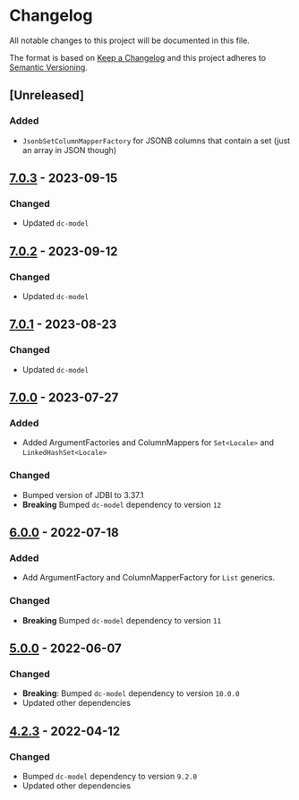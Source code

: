 # Changelog

All notable changes to this project will be documented in this file.

The format is based on [Keep a Changelog](https://keepachangelog.com/en/1.0.0/) and this project adheres to [Semantic Versioning](https://semver.org/spec/v2.0.0.html).

## [Unreleased]

### Added

- `JsonbSetColumnMapperFactory` for JSONB columns that contain a set (just an array in JSON though)

## [7.0.3](https://github.com/dbmdz/digitalcollections-commons/releases/tag/dc-commons-jdbi-7.0.3) - 2023-09-15

### Changed

- Updated `dc-model`

## [7.0.2](https://github.com/dbmdz/digitalcollections-commons/releases/tag/dc-commons-jdbi-7.0.2) - 2023-09-12

### Changed

- Updated `dc-model`

## [7.0.1](https://github.com/dbmdz/digitalcollections-commons/releases/tag/dc-commons-jdbi-7.0.1) - 2023-08-23

### Changed

- Updated `dc-model`

## [7.0.0](https://github.com/dbmdz/digitalcollections-commons/releases/tag/dc-commons-jdbi-7.0.0) - 2023-07-27

### Added

- Added ArgumentFactories and ColumnMappers for `Set<Locale>` and `LinkedHashSet<Locale>`

### Changed

- Bumped version of JDBI to 3.37.1
- **Breaking** Bumped `dc-model` dependency to version `12`

## [6.0.0](https://github.com/dbmdz/digitalcollections-commons/releases/tag/dc-commons-jdbi-6.0.0) - 2022-07-18

### Added

- Add ArgumentFactory and ColumnMapperFactory for `List` generics.

### Changed

- **Breaking** Bumped `dc-model` dependency to version `11`

## [5.0.0](https://github.com/dbmdz/digitalcollections-commons/releases/tag/dc-commons-jdbi-5.0.0) - 2022-06-07

### Changed

- **Breaking**: Bumped `dc-model` dependency to version `10.0.0`
- Updated other dependencies

## [4.2.3](https://github.com/dbmdz/digitalcollections-commons/releases/tag/dc-commons-jdbi-4.2.3) - 2022-04-12

### Changed

- Bumped `dc-model` dependency to version `9.2.0`
- Updated other dependencies
